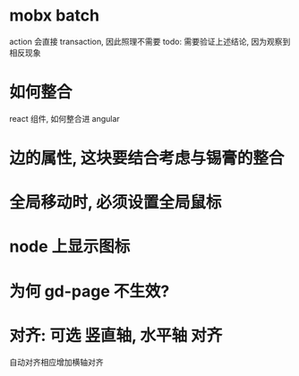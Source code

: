 # mobx batch

action 会直接 transaction, 因此照理不需要
todo: 需要验证上述结论, 因为观察到相反现象

# 如何整合

react 组件, 如何整合进 angular

# 边的属性, 这块要结合考虑与锡膏的整合

# 全局移动时, 必须设置全局鼠标

# node 上显示图标

# 为何 gd-page 不生效?

# 对齐: 可选 竖直轴, 水平轴 对齐

自动对齐相应增加横轴对齐
